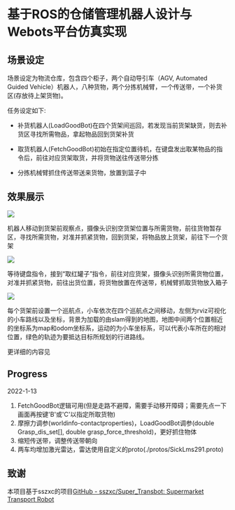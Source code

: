 # 基于ROS的仓储管理机器人设计与Webots平台仿真实现

## 场景设定

场景设定为物流仓库，包含四个柜子，两个自动导引车（AGV, Automated Guided Vehicle）机器人，八种货物，两个分拣机械臂，一个传送带，一个补货区(存放待上架货物)。

任务设定如下:

- 补货机器人(LoadGoodBot)在四个货架间巡回，若发现当前货架缺货，则去补货区寻找所需物品，拿起物品回到货架补货

- 取货机器人(FetchGoodBot)初始在指定位置待机，在键盘发出取某物品的指令后，前往对应货架取货，并将货物送往传送带分拣

- 分拣机械臂抓住传送带送来货物，放置到篮子中

## 效果展示

![](https://raw.githubusercontent.com/epcm/AI-Robot_Display/main/gifs/upload.gif)

机器人移动到货架前观察点，摄像头识别空货架位置与所需货物，前往货物暂存区，寻找所需货物，对准并抓紧货物，回到货架，将物品放上货架，前往下一个货架

![](https://raw.githubusercontent.com/epcm/AI-Robot_Display/main/gifs/fetch.gif)

等待键盘指令，接到“取红罐子”指令，前往对应货架，摄像头识别所需货物位置，对准并抓紧货物，前往出货位置，将货物放置在传送带，机械臂抓取货物放入箱子


![](https://raw.githubusercontent.com/epcm/AI-Robot_Display/main/gifs/navigate.gif)

每个货架前设置一个巡航点，小车依次在四个巡航点之间移动，左侧为rviz可视化的小车路线以及坐标，背景为加载的由slam得到的地图，地图中间两个位置相近的坐标系为map和odom坐标系，运动的为小车坐标系，可以代表小车所在的相对位置，绿色的轨迹为要抵达目标所规划的行进路线。

更详细的内容见
## Progress

2022-1-13
1. FetchGoodBot逻辑可用(但是走路不避障，需要手动移开障碍；需要先点一下画面再按键'B'或'C'以指定所取货物)
2. 摩擦力调参(worldinfo-contactproperties)，LoadGoodBot调参(double Grasp_dis_set[], double grasp_force_threshold)，更好抓住物体
3. 缩短传送带，调整传送带朝向
4. 两车均增加激光雷达，雷达使用自定义的proto(./protos/SickLms291.proto)
## 致谢

本项目基于sszxc的项目[GitHub - sszxc/Super_Transbot: Supermarket Transport Robot](https://github.com/sszxc/Super_Transbot)
